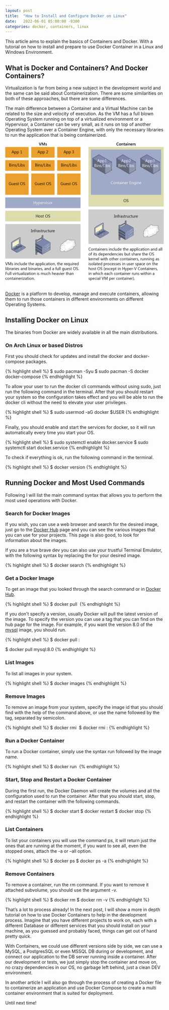 ```yaml
---
layout: post
title:  "How to Install and Configure Docker on Linux"
date:   2022-06-01 05:00:00 -0300
categories: docker, containers, linux
---
```

This article aims to explain the basics of Containers and Docker. With a tutorial on how to install and prepare to use Docker Container in a Linux and Windows Environment. 

## What is Docker and Containers? And Docker Containers? 

Virtualization is far from being a new subject in the development world and the same can be said about Containerization. There are some similarities on both of these approaches, but there are some differences.

The main difference between a Container and a Virtual Machine can be related to the size and velocity of execution. As the VM has a full blown Operating System running on top of a virtualized environment or a Hypervisor, a Container can be very small, as it runs on top of another Operating System over a Container Engine, with only the necessary libraries to run the application that is being containerized.

[![Docker vs Virtual Machine Architecture](/images/posts/dockervscontainer.png)](https://docs.microsoft.com/en-us/dotnet/architecture/containerized-lifecycle/what-is-docker)

[Docker][docker] is a platform to develop, manage and execute containers, allowing them to run those containers in different environments on different Operating Systems.

## Installing Docker on Linux

The binaries from Docker are widely available in all the main distributions.

### On Arch Linux or based Distros

First you should check for updates and install the docker and docker-compose packages.

{% highlight shell %}
$ sudo pacman -Syu
$ sudo pacman -S docker docker-compose
{% endhighlight %}

To allow your user to run the docker cli commands without using sudo, just run the following command in the terminal. After that you should restart your system so the configuration takes effect and you will be able to run the docker cli without the need to elevate your user privileges.

{% highlight shell %}
$ sudo usermod -aG docker $USER
{% endhighlight %}

Finally, you should enable and start the services for docker, so it will run automatically every time you start your OS.

{% highlight shell %}
$ sudo systemctl enable docker.service
$ sudo systemctl start docker.service
{% endhighlight %}

To check if everything is ok, run the following command in the terminal.

{% highlight shell %}
$ docker version
{% endhighlight %}

## Running Docker and Most Used Commands

Following I will list the main command syntax that allows you to perform the most used operations with Docker.

### Search for Docker Images

If you wish, you can use a web browser and search for the desired image, just go to the [Docker Hub][docker-hub] page and you can see the various images that you can use for your projects. This page is also good, to look for information about the images.

If you are a true brave dev you can also use your trustful Terminal Emulator, with the following syntax by replacing the <name> for your desired image.

{% highlight shell %}
$ docker search <name>
{% endhighlight %}

### Get a Docker Image

To get an image that you looked through the search command or in [Docker Hub][docker-hub].

{% highlight shell %}
$ docker pull <image>
{% endhighlight %}

If you don't specify a version, usually Docker will pull the latest version of the image. To specify the version you can use a tag that you can find on the hub page for the image. For example, if you want the version 8.0 of the [mysql][mysql] image, you should run.

{% highlight shell %}
$ docker pull <image>:<tag>

$ docker pull mysql:8.0
{% endhighlight %}

### List Images

To list all images in your system.

{% highlight shell %}
$ docker images
{% endhighlight %}

### Remove Images

To remove an image from your system, specify the image id that you should find with the help of the command above, or use the name followed by the tag, separated by semicolon.

{% highlight shell %}
$ docker rmi <image id>
$ docker rmi <image>:<tag>
{% endhighlight %}

### Run a Docker Container

To run a Docker container, simply use the syntax run followed by the image name.

{% highlight shell %}
$ docker run <image>
{% endhighlight %}

### Start, Stop and Restart a Docker Container

During the first run, the Docker Daemon will create the volumes and all the configuration used to run the container. After that you should start, stop, and restart the container with the following commands.

{% highlight shell %}
$ docker start <container>
$ docker restart <container>
$ docker stop <container>
{% endhighlight %}

### List Containers

To list your containers you will use the command ps, it will return just the ones that are running at the moment, if you want to see all, even the stopped ones, attach the -a or –all option.

{% highlight shell %}
$ docker ps
$ docker ps -a
{% endhighlight %}

### Remove Containers

To remove a container, run the rm command. If you want to remove it attached subvolume, you should use the argument -v.

{% highlight shell %}
$ docker rm <container>
$ docker rm -v <container>
{% endhighlight %}

That’s a lot to process already! In the next post, I will show a more in depth tutorial on how to use Docker Containers to help in the development process. Imagine that you have different projects to work on, each with a different Database or different services that you should install on your machine, as you guessed and probably faced, things can get out of hand pretty quick. 

With Containers, we could use different versions side by side, we can use a MySQL, a PostgresSQL or even MSSQL DB during or development, and connect our application to the DB server running inside a container. After our development or tests, we just simply stop the container and move on, no crazy dependencies in our OS, no garbage left behind, just a clean DEV environment.

In another article I will also go through the process of creating a Docker file to containerize an application and use Docker Compose to create a multi container environment that is suited for deployment.

Until next time!


[docker]: https://www.docker.com/
[docker-hub]: https://hub.docker.com/search?q=
[mysql]: https://hub.docker.com/_/mysql?tab=tags

